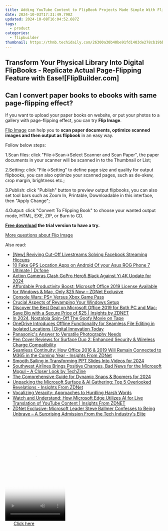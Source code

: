 ```yaml
---
title: Adding YouTube Content to FlipBook Projects Made Simple With FlipBuilder Tutorial
date: 2024-10-03T17:31:49.790Z
updated: 2024-10-08T16:04:52.687Z
tags:
  - product
categories:
  - flipbuilder
thumbnail: https://thmb.techidaily.com/26300a30b40be91fd1403de278cb19bb64bc0cc7c24d1ddb32b678a579f7aa1d.jpg
---
```


## Transform Your Physical Library Into Digital FlipBooks - Replicate Actual Page-Flipping Feature with Ease![FlipBuilder.com]

## Can I convert paper books to ebooks with same page-flipping effect?

If you want to upload your paper books on website, or put your photos to a gallery with page-flipping effect, you can try **Flip Image**. 

[Flip Image](https://tools.techidaily.com/flipbuilder/products/) can help you to **scan paper documents, optimize scanned images and then output as flipbook** in an easy way.

Follow below steps:

1.Scan files: click "File->Scan->Select Scanner and Scan Paper", the paper documents in your scanner will be scanned in to the Thumbnail or List;

2.Setting: click "File->Setting" to define page size and quality for output flipbooks, you can also optimize your scanned pages, such as de-skew, crop margin, brightness etc.;

3.Publish: click "Publish" button to preview output flipbooks, you can also set tool bars such as Zoom In, Printable, Downloadable in this interface, then "Apply Change";

4.Output: click "Convert To Flipping Book" to choose your wanted output mode, HTML, EXE, ZIP, or Burn to CD.

**[Free download](https://tools.techidaily.com/flipbuilder/products/) the trial version to have a try.** 

[More questions about Flip Image](https://tools.techidaily.com/flipbuilder/products/)

<ins class="adsbygoogle"
     style="display:block"
     data-ad-format="autorelaxed"
     data-ad-client="ca-pub-7571918770474297"
     data-ad-slot="1223367746"></ins>

<ins class="adsbygoogle"
     style="display:block"
     data-ad-client="ca-pub-7571918770474297"
     data-ad-slot="8358498916"
     data-ad-format="auto"
     data-full-width-responsive="true"></ins>

<span class="atpl-alsoreadstyle">Also read:</span>
<div><ul>
<li><a href="https://facebook-clips.techidaily.com/new-reviving-cut-off-livestreams-solving-facebook-streaming-hiccups/"><u>[New] Reviving Cut-Off Livestreams Solving Facebook Streaming Hiccups</u></a></li>
<li><a href="https://android-location.techidaily.com/10-fake-gps-location-apps-on-android-of-your-asus-rog-phone-7-ultimate-drfone-by-drfone-virtual/"><u>10 Fake GPS Location Apps on Android Of your Asus ROG Phone 7 Ultimate | Dr.fone</u></a></li>
<li><a href="https://extra-hints.techidaily.com/action-cameras-clash-gopro-hero5-black-against-yi-4k-update-for-2024/"><u>Action Cameras Clash GoPro Hero5 Black Against Yi 4K Update for 2024</u></a></li>
<li><a href="https://win-reviews.techidaily.com/affordable-productivity-boost-microsoft-office-2019-license-available-for-windows-and-mac-only-25-now-zdnet-exclusive/"><u>Affordable Productivity Boost: Microsoft Office 2019 License Available for Windows & Mac, Only $25 Now – ZDNet Exclusive</u></a></li>
<li><a href="https://games-able.techidaily.com/console-wars-psplus-versus-xbox-game-pass/"><u>Console Wars: PS+ Versus Xbox Game Pass</u></a></li>
<li><a href="https://win11-tips.techidaily.com/crucial-aspects-of-revamping-your-windows-setup/"><u>Crucial Aspects of Revamping Your Windows Setup</u></a></li>
<li><a href="https://win-reviews.techidaily.com/discover-the-best-deal-on-microsoft-office-2019-for-both-pc-and-mac-save-big-with-a-secure-price-of-25-insights-by-zdnet/"><u>Discover the Best Deal on Microsoft Office 2019 for Both PC and Mac: Save Big with a Secure Price of $25 | Insights by ZDNET</u></a></li>
<li><a href="https://fox-direct.techidaily.com/in-2024-nostalgia-spin-off-the-goofy-movie-on-tape/"><u>In 2024, Nostalgia Spin-Off The Goofy Movie on Tape</u></a></li>
<li><a href="https://win-reviews.techidaily.com/onedrive-introduces-offline-functionality-for-seamless-file-editing-in-isolated-locations-digital-innovation-today/"><u>OneDrive Introduces Offline Functionality for Seamless File Editing in Isolated Locations | Digital Innovation Today</u></a></li>
<li><a href="https://buynow-tips.techidaily.com/panasonics-answer-to-versatile-photography-needs/"><u>Panasonic's Answer to Versatile Photography Needs</u></a></li>
<li><a href="https://win-reviews.techidaily.com/pen-cover-reviews-for-surface-duo-2-enhanced-security-and-wireless-charge-compatibility/"><u>Pen Cover Reviews for Surface Duo 2: Enhanced Security & Wireless Charge Compatibility</u></a></li>
<li><a href="https://win-reviews.techidaily.com/seamless-continuity-how-office-2016-and-2019-will-remain-connected-to-m365-in-the-coming-year-insights-from-zdnet/"><u>Seamless Continuity: How Office 2016 & 2019 Will Remain Connected to M365 in the Coming Year - Insights From ZDNet</u></a></li>
<li><a href="https://screen-capture.techidaily.com/smooth-sailing-in-transforming-ppt-slides-into-videos-for-2024/"><u>Smooth Sailing in Transforming PPT Slides Into Videos for 2024</u></a></li>
<li><a href="https://win-reviews.techidaily.com/southwest-airlines-brings-positive-changes-bad-news-for-the-microsoft-mogul-a-closer-look-by-techzine/"><u>Southwest Airlines Brings Positive Changes, Bad News for the Microsoft Mogul – A Closer Look by TechZine</u></a></li>
<li><a href="https://snapchat-videos.techidaily.com/the-comprehensive-guide-for-dynamic-snaps-and-boomers-for-2024/"><u>The Comprehensive Guide for Dynamic Snaps & Boomers for 2024</u></a></li>
<li><a href="https://win-reviews.techidaily.com/unpacking-the-microsoft-surface-and-ai-gathering-top-5-overlooked-revelations-insights-from-zdnet/"><u>Unpacking the Microsoft Surface & AI Gathering: Top 5 Overlooked Revelations - Insights From ZDNet</u></a></li>
<li><a href="https://mondly-stories.techidaily.com/vocalizing-veracity-approaches-to-hurdling-harsh-words/"><u>Vocalizing Veracity: Approaches to Hurdling Harsh Words</u></a></li>
<li><a href="https://win-reviews.techidaily.com/watch-and-understand-how-microsoft-edge-utilizes-ai-for-live-translation-of-youtube-content-insights-from-zdnet/"><u>Watch and Understand: How Microsoft Edge Utilizes AI for Live Translation of YouTube Content | Insights From ZDNET</u></a></li>
<li><a href="https://win-reviews.techidaily.com/zdnet-exclusive-microsoft-leader-steve-ballmer-confesses-to-being-unbrave-a-surprising-admission-from-the-tech-industrys-elite/"><u>ZDNet Exclusive: Microsoft Leader Steve Ballmer Confesses to Being Unbrave – A Surprising Admission From the Tech Industry's Elite</u></a></li>
</ul></div>

<!-- affiliate ads begin -->
<span id="1702748">
					<video width="192" height="320" style="cursor:pointer"
           poster="//a.impactradius-go.com/display-clicktoplayimage/1702748.png"
           onclick="if(!this.playClicked){this.play();this.setAttribute('controls',true);this.playClicked=true;}">
	   <source src="//a.impactradius-go.com/display-ad/18544-1702748">
	   <img src="//a.impactradius-go.com/display-clicktoplayimage/1702748.png" style="border: none; height: 100%; width: 100%; object-fit: contain">
	</video>
	<div style="width:120px;text-align:center"><a href="javascript:window.open(decodeURIComponent('https%3A%2F%2Ftwopages.pxf.io%2Fc%2F5597632%2F1702748%2F18544'), '_blank');void(0);">Click here</a></div>
</span>
<img height="0" width="0" src="https://imp.pxf.io/i/5597632/1702748/18544" style="position:absolute;visibility:hidden;" border="0" />
<!-- affiliate ads end -->

